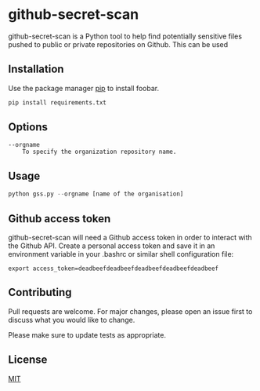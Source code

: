# github-secret-scan

github-secret-scan is a Python tool to help find potentially sensitive files pushed to public or private repositories on Github. This can be used

## Installation

Use the package manager [pip](https://pip.pypa.io/en/stable/) to install foobar.

```bash
pip install requirements.txt
```

## Options
```
--orgname
    To specify the organization repository name. 
```    

## Usage

```python
python gss.py --orgname [name of the organisation]

```

## Github access token
github-secret-scan will need a Github access token in order to interact with the Github API. Create a personal access token and save it in an environment variable in your .bashrc or similar shell configuration file:

```
export access_token=deadbeefdeadbeefdeadbeefdeadbeefdeadbeef
```

## Contributing
Pull requests are welcome. For major changes, please open an issue first to discuss what you would like to change.

Please make sure to update tests as appropriate.

## License
[MIT](https://choosealicense.com/licenses/mit/)
